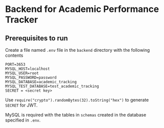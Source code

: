 # Backend for Academic Performance Tracker

## Prerequisites to run

Create a file named `.env` file in the `backend` directory with the following contents
```
PORT=3653
MYSQL_HOST=localhost
MYSQL_USER=root
MYSQL_PASSWORD=password
MYSQL_DATABASE=academic_tracking
MYSQL_TEST_DATABASE=test_academic_tracking
SECRET = <secret key>
```

Use `require("crypto").randomBytes(32).toString("hex")` to generate `SECRET` for JWT.

MySQL is required with the tables in `schemas` created in the database specified in `.env`.